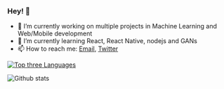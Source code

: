 ### Hey! 👋

- 🔭 I’m currently working on multiple projects in Machine Learning and Web/Mobile development
- 🌱 I’m currently learning React, React Native, nodejs and GANs
- 📫 How to reach me: [Email](mailto:pluitel11@gmail.com), [Twitter](https://www.twitter.com/@pratikHluitel) 

[![Top three Languages](https://github-readme-stats.vercel.app/api/top-langs/?username=pratikluitel&theme=radical&hide=jupyter+notebook,css)](https://github.com/anuraghazra/github-readme-stats)

![Github stats](https://github-readme-stats.vercel.app/api?username=pratikluitel&hide=stars&count_private=true&theme=radical&&show_icons=true)

